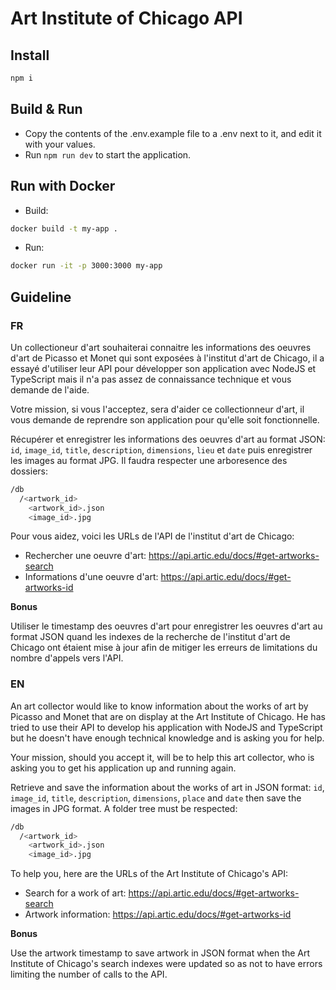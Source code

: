 # Art Institute of Chicago API

## Install
```bash
npm i
```

## Build & Run
- Copy the contents of the .env.example file to a .env next to it, and edit it with your values.
- Run ```npm run dev``` to start the application.

## Run with Docker

- Build:
```bash
docker build -t my-app .
```

- Run:
```bash
docker run -it -p 3000:3000 my-app
```

## Guideline

### FR

Un collectioneur d'art souhaiterai connaitre les informations des oeuvres d'art de Picasso et Monet qui sont exposées à l'institut d'art de Chicago, il a essayé d'utiliser leur API pour développer son application avec NodeJS et TypeScript mais il n'a pas assez de connaissance technique et vous demande de l'aide.

Votre mission, si vous l'acceptez, sera d'aider ce collectionneur d'art, il vous demande de reprendre son application pour qu'elle soit fonctionnelle.

Récupérer et enregistrer les informations des oeuvres d'art au format JSON: ```id```, ```image_id```, ```title```, ```description```, ```dimensions```, ```lieu``` et ```date``` puis enregistrer les images au format JPG.
Il faudra respecter une arboresence des dossiers:
```bash
/db
  /<artwork_id>
    <artwork_id>.json
    <image_id>.jpg                                          
```

Pour vous aidez, voici les URLs de l'API de l'institut d'art de Chicago:
- Rechercher une oeuvre d'art: https://api.artic.edu/docs/#get-artworks-search
- Informations d'une oeuvre d'art: https://api.artic.edu/docs/#get-artworks-id

**Bonus**

Utiliser le timestamp des oeuvres d'art pour enregistrer les oeuvres d'art au format JSON
quand les indexes de la recherche de l'institut d'art de Chicago ont étaient mise à jour afin de mitiger les erreurs de limitations du nombre d'appels vers l'API.

### EN

An art collector would like to know information about the works of art by Picasso and Monet that are on display at the Art Institute of Chicago. He has tried to use their API to develop his application with NodeJS and TypeScript but he doesn't have enough technical knowledge and is asking you for help.

Your mission, should you accept it, will be to help this art collector, who is asking you to get his application up and running again.

Retrieve and save the information about the works of art in JSON format: ```id```, ```image_id```, ```title```, ```description```, ```dimensions```, ```place``` and ```date``` then save the images in JPG format.
A folder tree must be respected:

```bash
/db
  /<artwork_id>
    <artwork_id>.json
    <image_id>.jpg                                                      
```

To help you, here are the URLs of the Art Institute of Chicago's API:
- Search for a work of art: https://api.artic.edu/docs/#get-artworks-search
- Artwork information: https://api.artic.edu/docs/#get-artworks-id

**Bonus**

Use the artwork timestamp to save artwork in JSON format
when the Art Institute of Chicago's search indexes were updated so as not to have errors limiting the number of calls to the API.